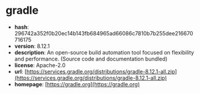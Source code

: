 # gradle

- **hash**: 296742a352f0b20ec14b143fb684965ad66086c7810b7b255dee216670716175
- **version**: 8.12.1
- **description**: An open-source build automation tool focused on flexibility and performance. (Source code and documentation bundled)
- **license**: Apache-2.0
- **url**: [https://services.gradle.org/distributions/gradle-8.12.1-all.zip](https://services.gradle.org/distributions/gradle-8.12.1-all.zip)
- **homepage**: [https://gradle.org](https://gradle.org)

